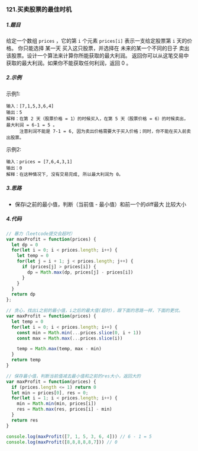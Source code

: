 ### 121.买卖股票的最佳时机

##### 1.题目
给定一个数组 `prices` ，它的第 `i` 个元素 `prices[i]` 表示一支给定股票第 `i` 天的价格。
你只能选择 某一天 买入这只股票，并选择在 未来的某一个不同的日子 卖出该股票。设计一个算法来计算你所能获取的最大利润。
返回你可以从这笔交易中获取的最大利润。如果你不能获取任何利润，返回 0 。


##### 2.示例
示例1:
```
输入：[7,1,5,3,6,4]
输出：5
解释：在第 2 天（股票价格 = 1）的时候买入，在第 5 天（股票价格 = 6）的时候卖出，最大利润 = 6-1 = 5 。
     注意利润不能是 7-1 = 6, 因为卖出价格需要大于买入价格；同时，你不能在买入前卖出股票。
```

示例2:
```
输入：prices = [7,6,4,3,1]
输出：0
解释：在这种情况下, 没有交易完成, 所以最大利润为 0。
```

##### 3.思路
- 保存i之前的最小值，判断（当前值 - 最小值）和前一个的diff最大 比较大小

##### 4.代码
```javascript
// 暴力（leetcode提交会超时）
var maxProfit = function(prices) {
  let dp = 0
  for(let i = 0; i < prices.length; i++) {
    let temp = 0
    for(let j = i + 1; j < prices.length; j++) {
      if (prices[j] > prices[i]) {
        dp = Math.max(dp, prices[j] - prices[i])
      }
    }
  }
  return dp
};

// 贪心，找出i之前的最小值，i之后的最大值(超时)，跟下面的思路一样，下面的更优。
var maxProfit = function(prices) {
  let temp = 0
  for(let i = 0; i < prices.length; i++) {
    const min = Math.min(...prices.slice(0, i + 1))
    const max = Math.max(...prices.slice(i))

    temp = Math.max(temp, max - min)
  }
  return temp
}

// 保存最小值，判断当前值减去最小值和之前的res大小，返回大的
var maxProfit = function(prices) {
  if (prices.length <= 1) return 0
  let min = prices[0], res = 0;
  for(let i = 1; i < prices.length; i++) {
    min = Math.min(min, prices[i])
    res = Math.max(res, prices[i] - min)
  }
  return res
}

console.log(maxProfit([7, 1, 5, 3, 6, 4])) // 6 - 1 = 5
console.log(maxProfit([8,8,8,8,8,7])) // 0
```